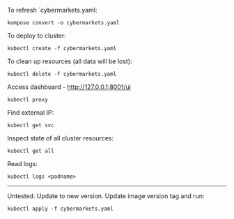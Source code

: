 To refresh `cybermarkets.yaml:

    kompose convert -o cybermarkets.yaml

To deploy to cluster:

    kubectl create -f cybermarkets.yaml

To clean up resources (all data will be lost):

    kubectl delete -f cybermarkets.yaml

Access dashboard - http://127.0.0.1:8001/ui

    kubectl proxy

Find external IP:

    kubectl get svc

Inspect state of all cluster resources:

    kubectl get all

Read logs:

    kubectl logs <podname>

---

Untested. Update to new version. Update image version tag and run:

    kubectl apply -f cybermarkets.yaml
